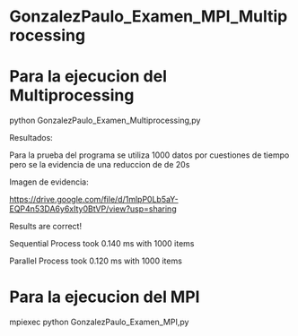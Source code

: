 # GonzalezPaulo_Examen_MPI_Multiprocessing

# Para la ejecucion del Multiprocessing

python  GonzalezPaulo_Examen_Multiprocessing,py

Resultados:

Para la prueba del programa se utiliza 1000 datos por cuestiones de tiempo pero se la evidencia de una reduccion de de 20s

Imagen de evidencia:

https://drive.google.com/file/d/1mlpP0Lb5aY-EQP4n53DA6y6xIty0BtVP/view?usp=sharing 

Results are correct!

Sequential Process took 0.140 ms with 1000 items

Parallel Process took 0.120 ms with 1000 items


# Para la ejecucion del MPI
mpiexec python GonzalezPaulo_Examen_MPI,py
